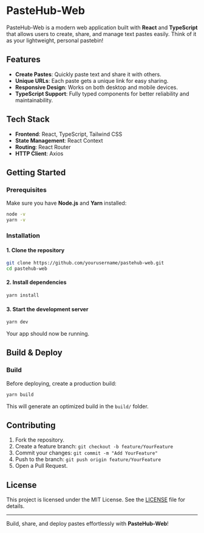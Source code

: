 # PasteHub-Web

PasteHub-Web is a modern web application built with **React** and **TypeScript** that allows users to create, share, and manage text pastes easily. Think of it as your lightweight, personal pastebin!

## Features

- **Create Pastes**: Quickly paste text and share it with others.
- **Unique URLs**: Each paste gets a unique link for easy sharing.
- **Responsive Design**: Works on both desktop and mobile devices.
- **TypeScript Support**: Fully typed components for better reliability and maintainability.

## Tech Stack

- **Frontend**: React, TypeScript, Tailwind CSS
- **State Management**: React Context
- **Routing**: React Router
- **HTTP Client**: Axios

## Getting Started

### Prerequisites

Make sure you have **Node.js** and **Yarn** installed:

```bash
node -v
yarn -v
```

### Installation

#### 1. Clone the repository

```bash
git clone https://github.com/yourusername/pastehub-web.git
cd pastehub-web
```

#### 2. Install dependencies

```bash
yarn install
```

#### 3. Start the development server

```bash
yarn dev
```

Your app should now be running.

## Build & Deploy

### Build

Before deploying, create a production build:

```bash
yarn build
```

This will generate an optimized build in the `build/` folder.

## Contributing

1. Fork the repository.
2. Create a feature branch: `git checkout -b feature/YourFeature`
3. Commit your changes: `git commit -m "Add YourFeature"`
4. Push to the branch: `git push origin feature/YourFeature`
5. Open a Pull Request.

## License

This project is licensed under the MIT License. See the [LICENSE](../LICENSE) file for details.

---

Build, share, and deploy pastes effortlessly with **PasteHub-Web**!
